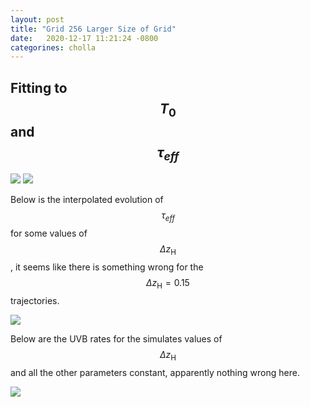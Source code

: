 ```yaml
---
layout: post
title: "Grid 256 Larger Size of Grid"
date:   2020-12-17 11:21:24 -0800
categorines: cholla
---
```




## Fitting to $$T_0$$ and $$\tau_{eff}$$


<img src="{{ site.url }}assets/images/corner_large.png">  


<img src="{{ site.url }}assets/images/fig_composite_sampling_large.png">


Below is the interpolated evolution of $$\tau_{eff}$$ for some values of $$\Delta z_{\mathrm{H}}$$, it seems like there is something wrong for the $$\Delta z_{\mathrm{H}} = 0.15$$ trajectories.

<img src="{{ site.url }}assets/images/fig_composite_interpolation_large.png"> 

Below are the UVB rates for the simulates values of $$\Delta z_{\mathrm{H}}$$ and all the other parameters constant, apparently nothing wrong here.

<img src="{{ site.url }}assets/images/grid_UVB_rates_large.png"> 


